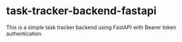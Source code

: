 # task-tracker-backend-fastapi

This is a simple task tracker backend using FastAPI with Bearer token authentication.
